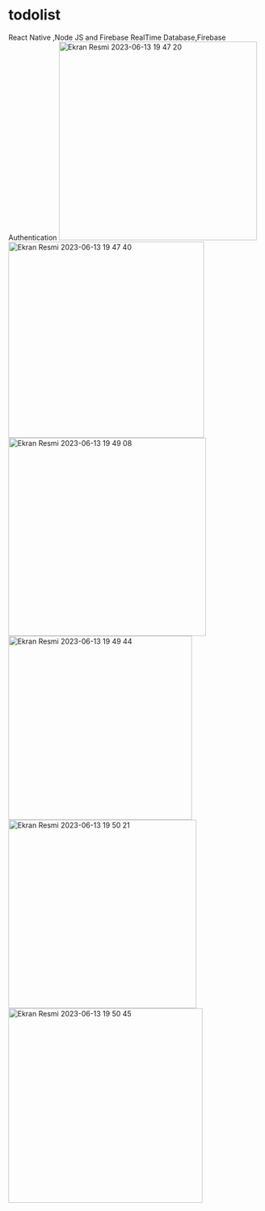 # todolist
React Native ,Node JS and Firebase RealTime Database,Firebase Authentication
<img width="392" alt="Ekran Resmi 2023-06-13 19 47 20" src="https://github.com/emircetin37/todolist/assets/81845901/96ecea5c-1e88-4bd0-8dfa-16caa3116c46">
<img width="387" alt="Ekran Resmi 2023-06-13 19 47 40" src="https://github.com/emircetin37/todolist/assets/81845901/5f4cfc79-7c51-4605-a3c3-e34fad8414b7">
<img width="391" alt="Ekran Resmi 2023-06-13 19 49 08" src="https://github.com/emircetin37/todolist/assets/81845901/47087e7c-8c98-49a3-8e3d-92feabed0e42">
<img width="363" alt="Ekran Resmi 2023-06-13 19 49 44" src="https://github.com/emircetin37/todolist/assets/81845901/e0093013-4eb5-45c5-a1fa-524485d6c165">
<img width="372" alt="Ekran Resmi 2023-06-13 19 50 21" src="https://github.com/emircetin37/todolist/assets/81845901/02c72d64-9d24-4980-bb2c-6a5417391838">
<img width="384" alt="Ekran Resmi 2023-06-13 19 50 45" src="https://github.com/emircetin37/todolist/assets/81845901/da98a670-7a66-483c-8ca0-c211b2ade42c">
